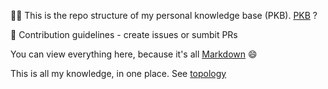 🙋‍♀️ This is the repo structure of my personal knowledge base (PKB). [PKB](https://en.wikipedia.org/wiki/Personal_knowledge_base) ?

🌈 Contribution guidelines - create issues or sumbit PRs

You can view everything here, because it's all [Markdown](https://en.wikipedia.org/wiki/Markdown) 😄

This is all my knowledge, in one place. See 
[topology](https://viewer.diagrams.net/?tags=%7B%7D&highlight=0000ff&edit=_blank&layers=1&nav=1&title=personal_knowledge_base.drawio#R%3Cmxfile%20pages%3D%223%22%3E%3Cdiagram%20id%3D%22wMWvY_ariSO5Ie-MghHR%22%20name%3D%22college-now%22%3E7V1bd5s4Hv80eaTHiPtjk6ZpN%2B1MZ7PdafclRwbZJsGIETix%2B%2BkXbOSApNgYg5DrZObMBPkS0O9%2Fv%2BnCuJovbwhMZl9xgKILMAqWF8aHCwAMC4CL4t9RsNqs5Gv6ZmVKwmCzVlm4C3%2BhcnFUri7CAKW1N2YYR1mY1Bd9HMfIz2prkBD8XH%2FbBEf1v5rAKeIW7nwY8at%2Fh0E226y61uhl%2FRMKpzP6l%2FVR%2Bcoc0jeXC%2BkMBvi5smRcXxhXBONs89t8eYWiYvfovlzZE%2F0mA9FH7faXk%2F33%2BnoCobb5so%2BHfGT7CATFWeuv9j3ifn3vP3zyPt%2F8mP%2F7Hwc4f2j00bIV3S8U5NtXXsY4zv93OcvmUX6l57%2BiZZj9yH8fvbPKq5%2BVVz4UZDOiFyt6EWdkVflQcfmz%2BtrLx9ZX9HOTMIqucITJ%2BsaMiVX8k6%2BnGcGPqPKKvf7JX2m4T%2BV%2BpnhBfLRjcyi5QjJF2Y73uZv3FTtXobkShRuE5yh%2FrPwNBEUwC5%2FqhAlL%2Bp5u3%2FeCYf5LCeMBkJbf%2BwSjBX24CC%2BCNYvNk0UWxlMOdIIXcYCCcuOfZ2GG7hK43pznXC7UaWCC46zkc93egVPxvsr65qdD%2FJ4QydBy546Xr2pbHi6lmGGW188vIkGna7OKOLBHPaEETojxXB%2F5vgi4sWuZ1oiHerT%2B6Z4hjYYMaSnFkAbHkDhBBBaMqKWrNEPztF%2BGlIXfAQypMwxpG0MzpMmLzXxTYBgjomHiz1C%2BezlmOD434WmphpTFIRWF8WJ5fjxk1pFxnKGRsVsrNXAG5qTbUHsZSmkvpzWmzhumrHZRBFOXk6BPIckWMAp%2FnaWK0xgdZ3pDS1KPQ%2BgZje8D9HQ%2FyZGA83wDYNSv2RhA5E6EKs%2F2XTSeDKHyvFEDP86TCZTePoLSTufZoC4h34E9MnJ99Q2RMH9gRMrFjsWgbjaUg7pisRK9NXqtwDPr0OmnBB312FSBrn0EpZ1hwvGddVLoAbXQM1qip1ege2HCfeDVkdsH3FAY2bI47HuKyJ%2FjhyLdAkYRHKOo%2FOgi1GCSlHbFbgDNyq2ViHdliPRn5rmMx9yfmZdfVnb5EM6w2qskq8Yc3h7uyC9Y6dSRHybNdNzPe42dbsXkY%2FtQilsjAveNBhrTgKWYcdo%2B9KIbNSJwnPZUoF8cpDtPnwpsRy0q4IM1E5JvWXGHcZD%2FN0BPKMJJERLg6SWKwiQtyCSdwaRY3OSCf8fYwDYxUSp3vWkQZ1vx0T12XmsONuqG7mBifDJBtjjxETjeeCQx%2BUv9z%2F2ujloMTO%2B7wsBj6D8Oyr%2FSUD2Afw3bqvHv1uoejn%2FBEeGho23xwXMbNGSwP6inFr8Bjt8ClER4JZfDFMxyAPU0JGgbBxokZayOLnSa6kJPLd402wvUN7T3BzHUCtGD9qGsAWoHThBuxRRv25iV3gLrg5BWDDdTrTgTve96sYGW%2ByVa4aisvRQG107rQRT0RUyr7ouYYOiCEOCqrDkVQXg%2Fi3pNRataRXj0vissShbjFY41AsOe64BU5E%2FLrfPnNrE3GH8afJQnxgF6SLUYZ%2Bj8EDKZaI49eHEytZYqCKFlQlCani1IhsGw0eB1jzQNWxV0CPqZFIhUzGo4TSoedakQ8f1MhS7SIth3Y6GCHGQzhuIWruE4qH2IRX5EDemBhRwRpJ7tGNCWZxkajZ03tWIsxhHlQm9o7%2FcD1HLVjfZlQfIjaqcIt1rhcoOPzKTPWm4GrXuHpXWCSAPyEMVbN4s0fXgPkC%2FUWZuuFK%2Bzg8ixhrZU%2BajJQ47FuQLCNLkN7pCbfMiEpAnyzxUfDQABx8iFpH3BiyJlx%2BoMKzFPNB1kAhVowDkzIlAr32C2L8vpsnC1i3bJ0ycNC3RNG%2BVHv%2BFwXUde6h%2BTmSdimYya2dxp%2BSmGwra3cQTRtY9ceXaN6I5odzg77WPZakme9vEs16nX3B7T%2FlYXPAc2vZwiFagV%2BDCPaH%2BrGyHgjQoOoAK1xtSYfPjLxwRpPh%2Fu6q2MW725X4BJ2pqigWxA4DW6vXmNfOTrw2Wq3f31hcPpN5%2FJZjBhSVsfPMhyii1oiqTpu%2BspVUu70kDgSdGEqsqVemf7lataLr71FuqTTwOeWsUD9L4rijsheErgfC6Kv5%2BTkTVqoMipISbFyLL4sqsghZqfJOdmZDlMHssa2sayBLOjySrJCk5KZqtzw8dkjGBjeIDaB5UG6DJVR63ZDdWarVYjGr3vCj%2B%2B%2FyyvXGYMfTcQtngDwzStYACWtJjQvgJD3NsPN5LOkeo4nFZTh9PpPGd0HNp8hAjGAcFhoI1hGgoCer97XT87inD4ScY0BVDBKJshTFYanmibo4MkDAdX0Jxhh4MPLjvpF9fLQjdHyWgBSsNpxyD1xgWsLT94%2FxG1ZCpbO4f%2BLIyRFiFI4r7L0lS0HdihqU3nMvUHElDZdpBjCdD2yv22uVr5fbt9ZVEtu98Ku30FRKphp1hloN22QEfG0G7VsFPMJ7b5U7MCmEEt9UMU5098ZkrN8BilNng1vM0HLZJVNsOxcd9%2F57OCCLFRxO3RL8MhxJejLEJtsezF5D4BF9ZlxgkCkWMkteHHPmJIzmCz8ztWUI7eUEEZao3JtdsXqnQ47fxEsNPVKtSjynPYWgIFD1dqDKirlpfm8GGQFE%2By53xfipuMp2GM8p3rs0agN7XFDCbSDJHaEqX2vb7UFg3WV%2FtU4RM804k37EgVU5Q%2BlhoZd05pSHFgITcwRZC6YGz0MSfcaVpeTgOJqgi5ExpGrDKqQC1UT2nosMKwOmrFHh3Zk29GTt2cNPcgK8OcpAJ0P092HnwsP8q2jNJwPjWmTJqbkdQz6vAxmfEiza3TtGfDaT%2FjyjacdA%2B8Y0xbZ%2FCIjCM4vSqMYd8RZwXhMQAHjyWybPuCJ3W%2FLv%2F3EODs%2FvZhdLvCc%2F3a1xoJ1TowmGQzPMUxjL5gnJRwPKAsW5V4wEWGuzWHNy2dL6K43cm7VcDLJxMKyZ7ltRCHfqSzo78D3suPw8pq06EUKUla0%2F2ohhXyP5kt%2Bq1hV1Aa2M6gwiD%2B8Xh5%2BevHZfT0OP5repuApY63VD1sV5iS59tTe6rKyMI9HMzDFd5N%2B7jF7x2WbQxn567ta4KanWboMEzenWAW6h8%2BEtKh0u80PdObLRDjL%2BVB6LoMy0BAgUJkDEnyY%2BddVotG8ByGcb72GOPnaL1BnIxRPQVgMVWnmiHq7pM6QoEG0aqHE%2Fg4xvPea%2BPVs40EjqxU40gM0BF1i12WFvQxEm0yAa%2FM1bfHtiVxTrPbtOHM7bx2QayYAdM3tT3MV5bD1D5FofocvhMkOrUi4u4Rk9K6I43jjlw8ORrw1Krqdfmi0XmY%2BsUjP%2BZ7LXFOliwoDzAjXNapEo2Il2vl8dkKgqaLCJL78iiqEMfnDRpTly0wzIG5NQ%2FlgManMKZh9kpR9jlBxYxI0UTNe5ZkrPgeVjjGi%2BxLL717fe0sd1C7Zop67kSiqzf%2Fx%2BND9%2Bud%2FbZjXtBhm9uqEbjGMtIHMTI9JEIGkAoSH69Zd63ew%2FsYPd9XZjutT2tbQEH0ptsT25STWoA5OVQTGAVALmiA1yK9HZvdjSt3lBzca4x7TVvsuq9yOQ7I1iGixkCyO692mkUE5Ovp7%2F6jORqbZjHZku6ewzleFw20Z8nqplrNSh7fTfvt9pIHd%2BsN7NGjsDj3qHj%2BSbhEwdH7fsicQ0YdegJL0%2B3GR%2F6eIvLn%2BKF4UDCKymRb%2Fv5Z%2Fq3FvvkzjKPNt0Zh%2FLh5sWhSvjDeJ2tT5WMOCrj64%2BfT5wn8G6BkdX85nhtTc1WaMTuT4aPKRpQYS3DcIBiN1jlKxtCZrH9EppH9se%2BBHqx3IfKyuwqM5JcV3HfSQUKK5qJDqeHnv%2F4hnxL9u3u9tL5ff%2FuPfnM3bUAN4I0aSruWPUkRiBqtnd6ooVmBQqNYd4c1C53m7Lopaeq3fnGXXba%2FV0CWMt51l9XUubwGRY7Rmm7%2F69EftkFR2ADXUYPia7LYx1GEaHTgSG28t67lhORv93Czk0hka%2BN8iWCcVR2dYmrxVxwUtHD9fw%3D%3D%3C%2Fdiagram%3E%3Cdiagram%20name%3D%22high%20school%22%20id%3D%22NYvIfaW2epy_Bbm3g4ye%22%3E7Z1Zd5tIvsA%2Fjc%2B998E6tbA%2BJl6S9GRxtzPd0%2FOGEZboIFAQ8tKf%2FlaBSgtFW4AQVFHlM%2BO2sOzI6Ff%2FfbnAV4uXD6m3nH9JpkF0gcD05QJfXyAEIbYA%2BS%2B99Lq5BAxnc2mWhtPNxd2F%2B%2FDvgD1zc3UdToPVwROzJImycHl40U%2FiOPCzg2temibPh097TKLDf3XpzQLuwr3vRfzVP8JpNi%2BuOibYXf8YhLM5%2B5ch2Hxn4bEnby6s5t40ed67hG8ukHWB8It3gd9f0GvH%2Foev0iTJWvzg4S9ZvFwFEX2n2Dvg%2Fnv58Rl8fXi6%2Fpr9sH799au5%2BP2yeNm3Pf1r2%2FucBnEmzKtCxat68qJ1ictV9soQSZN1PA3oryG%2F%2BH2SZvNklsRe9DlJluQiJBf%2FCrLsdQO3t84ScmmeLaLNd4OXMPvP5sfp13%2FufX39sv%2FglT2Is%2FQ1%2F5GJyR7%2Buf%2B93Y%2Flj9jPPSZxtnkZ0MpvXK2bvnlzVsk69YM3nmduDqiXzoK3fh8yiicG04PDd9p7Wn5%2FPwTJIiB%2FPHmcBpGXhU%2BHR9rbSIbZ9nldvoLyq7lLQnKLEdjIRuxuONoIxksI2BX2uoq7uPm5Dpg%2FfEXk9%2B3dolNPU%2F7b8gPVz7k0uENIUbrfPIyTmPznfWfnErY4l%2FunEh45lUOdQiToKexAvJ8RyHBu3t5dX06hA7Nn5%2BMvgf%2Ft4RLavRK5EfsbJmFNJpvpioGoZApWU3m6mDQ58%2BUmfgrTJF4EuTK6DyJiMycpeV03L96CRziKiJ1NyX2eh1lwv%2FTyt%2FiZWPuHXJbtiscwiq6SiPxm%2BnuwhwBAFL5VliY%2Fgr3vWLeAfGx%2Bw971x%2FyjMYVPQZoFL31gw%2F4RG5T1OPN5nnfuAkSba%2FM9V4E5QiNhzRLZLu5ZAzMZdlzYGaJawhIS2LMKlk0B14eScaGhPB1KZzBPZWRQGkBD2RWUrlTu8x6hokGJNZRtoKx0oZF0HrQAVmXlncSCQtlbdBUh89ArMxE4fFk6uHqcs72wwdU8WIQrJlt0iKDWuWAwMkd%2FA6PNQgaKBQgg5OERXMD3bAyzgPzxyD3QHlp3XMpneIjKJXR0Sqk7LnE%2FXLb0uSq9uy3b1TwPJi%2BxqPKyR5PYKNnE0CgbGOc0io%2B9PFiyksjLw6WXV%2FCgbfbq8JgO6XSkwhxBRYWMKswc0LSSIlOIHLu2zQ80mJ2ByWerexOXR2wkUQRmfTAdU4PZGZhD1pHJITFrG%2F2MYM1lB1z2m8ceNZemq7nsikv67IGKfmpSCfeZFDVwh00duOuOyX4THRIal1vcjoNpiBq5kxHMzV3fS%2BzezV9Xob%2FigdVp3X8ihEUsjXKRAbJZDFOxzC7qKVMha%2BUta3c8Lu20x9IdlAYn7Mg%2FG2VUFi29mHw9o19%2F8bJ5sCB3gQrB4tvkle4%2FQ8vGxrLxEgIm9rbpHJddUU049hwDP9VD6T3QWFs4Ai0cO4NyuPi3FBqbsXYUStPSUHYGpe6h7gxLbUh2h2XPoe82UBoHVF6CCYDoCJr5o7sgDcl7E6QD88p6pjWvHfA6XHdXXV5lEKGWqHVAvdXkESvRgRMXlqJcW6dN99IcP4wMtyNRiCsv8tfRuv8QBDARmlaGIK7hrdQhCGQhPDFta%2FthlDgGrKBKsYAERtrMPqIj6pY%2BuVpHQAs4k3Jp%2BXY8plYRNc7jcNkTKQKEtU8jBKIWMfRosiHMH0fIqTB9Ht8qORjuPNYu35BDP0Kg%2FCgC2qtbcSKB1pANTmS%2FKTT5shX1z6NOV3RHZU85tC77c9%2BkeTgqRc1W9OhGuSxStDPaWHxC97%2FWOIx2rTjbu2gWPKSeDrOdfIZ2DkeVebNdk6BabG24XOEx36GMqCC2CxvreFRLCFsI3qcrYaIJcfCBaxafyyFtWB6ZoL2KN85qv3nSLlraej6btUvzhJ3N2ufZZDdhexotNuhNn8YaG11ALQNuB4G24E48RDsLzuAtOLzFebwWHPr8q%2FWf70%2BL%2F%2F58vX%2B%2B%2Bfhf55ebD5v9YudZY9BKAwxpm7GFe8fkv63zoMgsbwLBkFW1aflfQ%2F4z%2Bfe2%2FEfXfUt%2BC3gutKskP7q2Lbklv%2BmWWxgdRYtiDL4oRuUG7fpeuZ790x2DPReCyFeYZdRdImeKulap12ARKDukOjzU4DQOVwYyrrMIoahFIDLqCH6lY5WZjHs3k%2BGDBwNUZSYDYN28u5XYTIYuM4q3rp2q%2BS2j375hMDEMtCcYaWMbqmlAHxStHpsFR3%2FFmXvhagdTDF0NgWzedmEnTtsuNY5pvWqI%2Byz1clGFQBSSk6tVxqlnaQuwY1oTk4upM6pV0xriVkUI0uNQXzmIOju01xYHUFIOti6Va3Aa3VrK4c4LU%2FKs5DE%2FuFpRnEtRuBzMik4RZMpRhz9P1hKmqLVyMmJZLzF5FaZ%2BpCVjh5Jx6%2FFtJaPJZKVqkpFPTuqB0i0lo45Fd4clricZk3iA4apjlozljcLEilTVZqw35Jd%2Box%2FPRXR2IO9vqDqY16yfSgPLyNPwVMCDsaqCx6oFz%2BdwEWZa9XVGIF26MAEAAsu0TcNmeY5t36FjA%2FJtYELkkqe4bLSOanDWS%2F8QwywL43WY9d5NMWpCHUqoYSCIXdcGTolQ24ITyzENCMjfqi6hQ66TkyLWx3oHjs8pFTXW12NGyAV44ri7D6t06CzoTuhx3H4cvmpdSvDGSR2yS1aKk1p%2FojAS9KRKqECYeNwzca7Dx8eAvqehR3%2Fc9yL%2FbAbMmJuCXAQnyIWWhZFDrJXSjAHoQHNiQ2KHIxO7JnCVtF8sPil0HaThU37ezrdNb8R2M204nmATm4blIIBAaeo4pKPILQdb0Daxg2ygpt3MVAgn9qjUewij3JfT8DWWeZYL3gor2LY7IVaj4djAxQYbV6Yae0O2p22Nv0aWYM8rwOu3p4naNdmfzwZd256YNjZdDGn6ysaHZw7ZEBI7w7SJEUJNDefwRZ%2BzwO%2F4S%2BdyKKYesNxAkAw4YFkGh7J%2B6EdUMSKjduOzge%2B%2BXWtjqj4dO0vepdaSbUDHMVwIcUmyQwdTYwuTZ1gWsgzWaKuaOdVvK127oq5BzSm2gev4%2BCFd1NUdlhIs4Ry2V6c2lhCIOhZLRi4dTj9X5bQ%2FxVkwS%2FcCwHpY1IlQ7XpyDTgxXJf4bDawIHRLLhBEaGKYwDZtA5PPUE2l3nO2rI1Sl0R6snF6WniejiW7l0eF5zR4DGMiAOkv3EpSXRvUkQjFwKGej2FDm%2BYwcCnMjGDhOBH%2FyTZdE7JhG4rJUBvybOk4czsZKmrFQY%2B1QabF7zCGpp6E1uBA%2FlPScVtrcfMz1knvBudkZ1MThYAtZDjANkzThqikEVCRlyS6wLGgyfZbqqYQ%2BD6zd2ngaeLaEGcSL45WHiMXGsh1ysBhlFsoCCFgmLYF1SyzsHvOUMlngth1TRBHmyC7vvVdchvDCcLaBKl9IIfbADqy4yhqqqTH44jLgyUwZgdUn8UaZ7GnxGXrQZ5NI6ODnUU9pLxilpvVs2o8Li5Q%2BSU6Lv8S9cS5N05EvznlNvu7B82J1JcYuuCrOyjrJZS%2FpyGhMNGJ5JNh2hXbl2U%2BRnsyX7VQw3AZYzm6K%2BtukXdE7YOWEEp2xjSUb7N2HEpRK8D6tJ8xPwrdYq0y2uGucRrrTSD9nMzC3gvexpwqweWwraPo%2FH4Ww69hKpNnPXjhis57BJfk%2F3EwKwQSIq8a%2FFx709SLs1Xx8HGd%2F9tePNOTc7sE12ZMbg1sQ9ExbU69EaV%2BslhSY2YHI3hM0sU68jSXHXLJzS3Fxvi3jL8Z%2Bj22oOfbd4n4W%2F0IMn%2B%2B%2BWeEh9Gx8nL27Ud5WQ9mOUfV0Kw3FvVTTN6zFZWUWa72paFUeDAxHx4z3AlWs0vS6bdL8iBtWC8SMWw7Rf1IhKhbBWWEst581ee5RwMhIfWFvJxhLwsW9H1XfZA0Mk1nYpQ0ruMoqnDrJaLefb0uvOZvv5FPX6llSB%2F5STwNs5BKu%2BLCQ3jJXQuZst78xOGjjPCUrMLCTVedTLtcHLRtFVANSz34syvdy%2BKIWveejiW7l0djkWtyWOl789BDbFF4qWaWIy8m25ipmFRjnWAiFxID49ClsCz7iGDLH515f3l9aYe0tOsM13qZl8%2Fec%2B5k5BHs4Gecv5%2FRUxifPzAjvOhDmHc1XEXDzm6%2FIzzbFGJKYtGJWrotI5R8LuQ7ZSpKZq%2F7Puo09KlPW1yarr1uhx0LL8e4agRVHVO3314w6YrT3LrV5GwNinBCrL%2FiNOgi3jqALASki9NqnMaeEzTyhYlqn0fIfHLhDqSMWkL8niNZqNSF9d1RWS%2FX8zmMAy8lz3sXzYKH1FPei4euw%2BtpU9GiRma3HYHoi5eloR%2FozevdYYhQhbmoaih9a64c4fCaxqQXYVzUfWsWu2IRVrCo6jrurZFyrKCWRcVplHzThZB68Q%2FNZXdcggouEZtAqxyX9RI498QEz2H8LTd%2BWZTzdh3nMU8tNzvkE1fUnkF1BWe9Dpn74Oc6iH1a711kGe%2BDNNS2ZZdcOibfJwvVFZzDLQmTIn4DwSbwejyAA0UN4PQZ5wcVBcfsHOk4f50DOdwIxtEdSCTogZRSUVi1DJi7NHnYbkjWRsuJRO3kalV1laJjEiCo1xf0%2Be5OI9gdgk4FgnA7tFE5BvkM0zW%2F1EfPzm9BGgaWOUH2P67vAfhwfY%2BaHbsQ9Ns41G6x6YGh2HfTbu2ZdttKJG0pdgAmu5l7ovE%2BI3%2FuKgt9LRBbCMR%2FqJ5TNWQF6%2BWg3nur0P%2Ffr0neG05bNa5uvn%2BlZ%2FzFD5ZZ%2FsUy8LM8DbD6P136UQWZzYqhlWOsXj7pmgi1NHxYb5JH%2BSi2hzBOFiFrCV9OHzValluBlqUqWvUyQbn4YkxNCWdenhaiTF3%2Ftvnv1fkTQ6KzRbwBUPIPXGWFls7lvB06Zpb2cYfAEHUDQH%2B5HJMJ6M3BggYzOHUep85h1Hmczg6jJehhlFJJCD%2FpbdgVb024FLWxT0ou%2B20kkrDBrQGZps58d0imM5zErB1ol4ZMURdjSkmmDCkgacjUs0a6I5M%2BfTBtPjY70xQ1GCE2meHcvL27vpxCB2bPzsdfAv%2Fbw%2FbtEXcu3YG07DtlXkll5Y0EmsnupCWf0bybv65Cn2aRzpQv94CJEHlVfL7cuoa3Um%2B%2BNErtHRCr2jqMkAQG4rACj6WPaqhhHYbskMzhRiTKYR5WcVmpiEV1W3rLVEHAxoxu5L3BxL1OVNU5iT1ljVueqzYu3oA6QvlFtPw2T1Q6jcX91qex%2BjT2PHVTwsBJg9MoaoKuR91YquLAWjc2OY3CJ8uhHCeRUajuSbRLdYqYdW%2Fqg1jnIPZcHbB3EOWoDah%2FFG1RHUYpwxg91wa0q1oxDLTP5iWYAIiOABr0sOumCbU6%2BNYhtcPVDYxOmurcbBsuq3Oz%2FfYvjCVbUX0vdZ1Vd1z27AWOJCZTfS%2B1vGzD5dt3fa9u4FOcpDMvDn0eWV048E%2BQMBcdHdYNGIqur4O43yopGWvxGRo1Ql%2Fa3%2B6QzOEKWupyOayB2IBLrYk75HLAchZJXJcGZOpYT4dkDuhUS%2BG6NODS1lx2x%2BVw60XbpFaFlpeiFh1JyeWAKf%2B6mlweMkUtwJGSTOFz4NJwaYu6qkFKLofrjx9brMhGmsvuuBywO35kno8tajaxx0JaF01KbYXb%2FIsu4atxHBlte8mqbzpV1fRk7HqeOBwRWx2kWrrKGDJdJYmoN2q7bNoE6ZDMftNVLYJc8nApqgkiJZf9pqskDCXU51KHEtpwWV0cNlx2v%2B08MxEEZvW91Fx2KC8Nznf5EMRBSufzAH8eLOgeiFftx9THhc3qQaVZPaZhTVj%2BXzk%2FxuQou08itlzkTGyNeG%2BSxTZRMQ%2FZUHX7PJugfkgW%2BRkE6GquQNPVQnJZpfiLqeqUMWO4xKQkpRxuXW%2BCNYVrq60LLoVPTMrDpfYmOuTS5bTxzc91GIUPabhenE0XW8BzoV2li9G1bUntRVhMpW5Tc6oux2QKpHKULCgwSx9CT1t8zSlz2M1llAFlKeMHFl%2FRKMg%2BZUSYacq6oAyp2obItthUU%2FavMA70Rul2jHETsg1Vd2aa%2FDbW7%2FMgXSTT19hbaLxa4WWXzTFDWUXJJw5uosAn7%2Fj5swYjBqw0Y1Zh8VWRMqABXbo4OnkknxZeRsd3acYaM2aUhZgC1n5lJnnIxYx1q5iGjaOxzRBHk%2FK65b4zKmUYvCgJlbrdvg2Vb9%2F0PYVMdfFDlPg%2F6D2OggV5e8%2FnVYw3yAtBKZ2%2FnaA8Xn389pKJPcam9M%2BL6efHy95YG6%2FxZzFTb2v7KUoan6la7vE11Xy148s27XL3jqrCjG0G2A%2FyJkk6DWOPFr6R7%2FjJYkntOA1ac9DM0khDrKoks%2FiM1fswWSRR4K%2BjQKPVHK1LsxQgMRFUtnSXdc3tp92T6HURpBqtFmiVq8KxTdAy3d2HrShmfLbqQxoEVEte6XxCe94Mt8Sbo3nbn127x9tHL0pmOXHTIA2f8kiOlnHNmavq4MeWoh38Fp%2FGehf5yTyJaPBsOQ%2Fi%2FCvywkCQzbVSbQUcqgCOTTBRDjg%2BTPsumgbz12mw4exfQZbE7MGVlz4kL68RnVUCPD%2FUvmgrAE1%2BhI6tqsSzOQC%2FhuQdL1QrDXnoiEc7yqDBxdaAsnqVzxS891Z5VRu4JP%2F%2F9O%2B7d1S%2B0VK3eFbIOp%2FKOgph0XZKL5HH082XaeD5m7jcIvDnXhyuFvQXJNkmXKeBbQisA3mpiFTllc83fFolRRTlKgcrDXTl3AmwVSQelC0vZzm%2Bg9q5dO2n61R7tC3YMstJU2WTDTafbPj4mk7TpNCtGq4WgsvR0ZLylOB95zVNFsQAo%2B6pTpe2p8wFHGXbVhnlKONzDXcpNf6L9qvtmsEe5h%2BNGDh%2BqjBQtRLE5pMN77JkkTOWG2YZMcw0Y40ZK49BspQ1y%2Fgsw14%2F6fsknuZBEA1YUyHGPEgGmLIeJZ9VuAvSMJnmMuy79xBp%2BdUcLz5mYSmrIgectNVyQOquz6Wfrhdn4xwdnWmEgO576ZBMGfqxZCFT2Nm93b2C8qsprVtBBif06bp7NAHO4avTK1feOpQDbkCSZCtxg0Op1UV3ZDLDTOA97rIoCySqspCSy35XCbXZGSeLvESibiXuz4gxLd6IMRxtxDQ7kny260tReXTG4Vzj3biAsFMBJdpBqVpMxel5F5KMnqtTV%2Bjbok646U3oY8TWALDThWyWcNHyvs55NLTT2t151E5rh2Sa2jnoiktbUC770xOwlDW9RI7eJ93kNFoD2m11z%2BOwywIbnEdRnXUp9YTw%2B5Dk4dLVXHbHJd8N9m3lh1HEJi0VE%2BT%2B8M7Z0T%2FeyAoGvOen6sJBp9%2FMo4RBFcS8ieNCkMGhhWAHZLJJ8Tq80AWZOvfYIZn95h4ldGiakIk0md2RiaQKfPVNJbs9NajEglLZZ3qk3PF0iS36dB34qnsa%2B01YymjBMEesxok0BD2RUuqJflN3MlowtcnEUIdkOySz39SddCHZJlzqkGyHXPacxGqjy4ddUt%2BATAQ0md2ROVwSS474bQMudZSsQy77bTRs0zkiCZWixiKkpHLATjsJImQNqNT%2BeGdUbm%2F7%2FroIb3XG5P54tw9ihEApamk75oRN%2BlMsv49AxTql%2FcHCz3OPBn3DYnz%2Fa%2FEdOsF1HYfZ5stF4K3WKdtRSK9MQ%2FJgFVKRSB49JuliHXlCjkxZ%2FQgyf775ZwRHF8HSACjy9rluJbosOb6P7pbn0bDbbzarRSyoocd9Aow1VLdVV3UD7eZ0CGnfXWkAWQfBIQvYZ3HD6S%2BhQ7HIuxOkggGsawY6BHi4Nq7zxI9EgVS77R1C2nNaqIcyVVEw1X58h5jycyX%2FFcZBPvFbSGdeJvcIOiY3aAzDCcK77Y9qTkZAQIJpkweuUt9hTTanr4Y4FHUugpRc9jxr8uw6e0Au9XyADrkcLgk0Oi5FnQ8gI5cs%2FCtJcrL%2FEqMGXOqizA655JNItwl9q1gn8pfkrDslx5utpM3Ihz6No%2B6EN%2FJHanvxbflXP6wjavFvfw1MEJTCBS5yJ9bhK9P9S2%2FRpgcudncgmW0n3IGUUlHo0YMdkqnLATokc8hEVV0nbtgOpgZkiprn77EL2ynnPCDUVkyjE8nn5H4LZyF1W98nU%2Fq2X7%2FG3kLQBJ3o%2Fqtb2iVO%2BDQMxqdy%2FqsEeTiRqhRQ7XCeLaomkBLTsaXlRIFUV3x1COn4BhOKgqmu%2BOoOU%2Fp04SMRcmKqK3E6xJTP4P2RpD8uWALvJg7S2auIDpBMFYrI4rJ50FY2m4d0Nu%2BILKw7XR1buvqrQy51WqtDMnX9V4dkit%2BKdUBl70mtBlyKWv%2FVX%2BoAcKkDPb610WnUqbwOz6Oo9UhS6ol%2BhxHKNsSoPpUseaWp7IJKvU2rMy5FLcnpzXpBNtfsabOhN9p6qXMa%2BR1iH1LvKcw8Xarf7HAwIh3MEYmAoqG9AacoSlJ%2FiesmOhBW3lVFrosndul0EVmCJxbYNffbWvrXPqAsD6FjnF0cUO27tiEznJu3d9eXU%2BjA7Nn5%2BEvgf3u47Ln2SL7W6yosq%2B%2BkqFT2F%2BHE5XmZcFuOqrVEHS3BVwXcpcmSWNYhnT0Mkkfy6YuX0QGA53IYxrxmmJn9W5MGusbERJxJo5r7gMdWGXDWkilcP8gOlFcJJrYmqOynk5M2YS6rVgx1DqgMJRLN%2FHtRjqiokV0p9cj42oBFwRRpTLvDtN9Cgjbp2maJMVEg1f02HULab01BH9UuomCq%2B206xHRsRQaiQKq7bTqElM%2B930brcCrkhAGZGmywYfDuPYL2zr1XLpTmcqjdRN4qC%2F0wO18%2F1wkLuUQnDJighBcw0MQwlB8yb4B%2BNG9Lx7m599Ne2X5z479%2BPN7%2Fvf775aP%2F2X337D59uGQn8Xg%2BmREmnK7tLUwLLVgS4tjERq8x2mOv0C7LAWyVc4sFEjqEXC0uYM%2FiopnZ3cYPHU5giBqN61FglJuZ9HFsdhx7SrmeehwlOIyiZnB6PIwG1ofxlMM4ZHq1Zhirp31NlYeR2Q41DqNOAXSIZb%2Fp1BZlOQdQnrOm%2F1Qsdci%2FQyz7TZ9e0hXLBwJzYtWjs4MFy10Ta9QmVtT4f39WjVnu78Im7DcmIb9h01MS%2BYQT17TebDgdomc%2BdQhmv2lj%2BdpOjLr%2BL4ba5O6Qy55HMQvdp3eaCYOhNrrbgFnZXIZ6it6PSl5W30mgqWxBZbUsAByVUhUk9gHhm9FtDWEHEPYcvD2IRNRsOugtTnYil4aouRQZuex5XGEPHvSpdGmDsA1db9%2F1g0LDwM%2FSZHru9VnjbRGHVrmYFVuGoWwxKyu54hlb0bFlFDFwSf7vz%2BnRv0DkFYLHYhF5%2FmUYRNPiy2WSkXc89KLi4TRcJlFwPkLHWw8L7fKCN%2Bw4aIIrCGXv3j6hrjmxRyYIWf3HHqRX6zR%2F%2B9g2jd%2BCVUiIjRmYfpj66zDT%2FLXgzzDKEtLFaOJYPH8sfXMgIUfIH%2BL58wg44R5wRNp5afi39xBGug2gFXbbUel72AFFtTLmgPvizeKAKOSLjdKlinlKvkmM8oR88gt5uDrQ0JrBpgxuWy62DNqMrX0G2bWx613jKIb0d8Tk0yK%2FvuIMxCxJf67Z1%2BGC8roM0jCZajpb0AnKdG5l5h6d2wV5Y6fT%2FCfXZbGD9FM8XftnHb88Yt5weZoaNphrsi8NmcwctUYerppBjsSIWbuaXw9n6JLL4RZLy5IaaUCmztl1SCYfvf62zHTQuhEhbFq7gdGkHJSxHWtiOWD7gdX0ldkETqEn0gk0oMaqXaCuVzV1iWm%2F5V3SD%2FtqgKmuaOgQUzScPdnCmpQDUQx1Y0GHiI6vGkwUTPVm6Q4x5YPnv3n0rz6zF3RCPFKmuXTE7udcIgOy2h7VwpOWXpx8VAzWDgPZSIvB7sjsecixhAHKBmTqRsAOyRxurrEcDVcNuNQpnQ651Pv6OuISQ1FHbEjJJZ%2FQ%2BcN7ohU94no0ojsxkBt56jjwWFZHBYeG5R72vefgkZb35LU8tJwsXHizfGdiUQG%2BCNM0SYWkUCq%2F2i4X%2FRgImxPHUJRDvvWAcJh6exxGQbwKNpWPyzRcLYovv3%2F6TbN4IosWn%2FY2MCuCVA5FxKH4JzECZ1QErqKQ9sIEL8t8utleY8zH9euMAFqwGfvhMtKF4S1IhOWuQQOgaqnoVqAI2dbk0bDINyh8irMgfQzIG6hbD1oQBl1WyKJNwergwh5r1%2BHjTgeLh9pWxzb3fvuXbMDiCstMoK69xzcV3IeLXGmCj166SOK8reBLIip7ouPGiTlU1cOiROWibfGCzVssA2q23X%2F8UrgRabBKYk%2Fr1DawYWTYZf%2BBmC5oQkSZ6mWzts3BR6N51FGggg14OWzEZZgVHK6y2Jvmj8Bz8bw8BqONvtMALStf5Cg8jMTmlzje0zTHRTGDZLUMqGwsuu2fg7QKQXYlXoUZbcPPnxxSa0xAOmWKxeAtgVs7EVRFYpyKkRCQ9fGPBlQ%2BFfJlvaKWIeXtfeCxTujrZElsR0IquHl8DPysuHq%2FXubXVhtrclVALh6ggjOJHLvsu1QxiYAKTDJlsD%2BkJCEycUljgckj%2BZQFxLhMvWydbgTlyvf0iKZWwtBg5tMWPGRVO81Mao5Zbzt8kuT7PEgXdBYYjUl7RBuL6S1LpYEtswydUaWBlSCOz4V8JFqXCrmU0PbIjMPdGLBNOmSZJg9RsNBCrwV%2FvNAzVR3Q5PD5j1zi7U3mpPjdhumKQvnZe9bANQYOuQ7f9WwyvJRDjk%2BDfJoGuYqdeRve8i9A5D1r%2BdYcN2xYZflm7w0zVI43PhOyUbGFJv2%2B702cCTYLeC60q2BD17Yl80SHCmWKXXcCK%2FqXlIBNd4kcq3p2Nrwcr8Z3N8axrnrugkw%2BT3IoBktm35kk4Xhn22AEDc7KM1jB1MG04QpBCJkHPBrehlxPJkcnJ5Nvx%2Fs%2FkJaEHZLpDqejx8al7kvqjktWcKttxy7I1JNqOiSz55lfe2TW7OSUh0s9mqZDLvnsSU9uzHgDOsipCFYrm59z%2B53RJd247G0TWw3J52jJ1x2XhrYVuyNTj8vukMyeJni1lH9t4kVdk2k4dclkkULhyOzuFZRfzV0S5l2%2FG3PEcbjCcuYns9dV3PDNz3VwaCoO0PYWyXcch0tISeG6NVATWM9n7pDLnoeWyZceaEKmTg90SOaAm2jGJjH1mMcOuew5bXUgMaUYqIfZftvjZBo6cdUZmVuBsN%2F%2Fvc4LOr9uyuqKvp0vXpbl%2FWKbVdfeNPTOOn5gvFFaCDHXEY5BvkjpQsVALQZ8685dsgp3082uw9UyIhwVQ6Wu8jctSvyQNdd6vh9EtA5Ud%2FicTqdVnr0HDQgnCLvbD1Ux5TNWvwd%2Bpuc9ns6cXV4qDMlFzRxhju%2Fx%2BY2ZIyJPAJKJPgSgWaYPoIkLd%2FRZitLHt%2FvcpclfdABupPnrTPo5puavmj%2B%2B%2Fec2IX7kptPsa%2FCcJfH%2F7NrN6MUF8aUX2XpBvvSTeBWkT9os7ERIlmemuTaagAq1zKaJH1TIM1pHQyY%2FNu02DX0N2umgQch5x9Y%2FoKaEDOR7f65Tj45Ay0Whxu1E3HB5%2B4FlqQDb0%2BPDzd8v17GboPXt6839ry9%2Bsg3W6rzeP57GivKPylu5AUPHqE%2BncsAyzjPtVh%2BMSp1rbkPl2zd9f9YZnfQTeTRNIq5rLLpCNhA4VMiOZU2gmgMwMOCHPF4FcZGJy%2FNyC2%2B1Gyz1OYyDnL5FQlMl1AkWjz%2BprEO3HJh2kTtRNBrD2uEPhjsSnuhcPZ0COZE0vF3PsiUNq0taxcKrJMvjeHlpwr9CGuPzioV%2F%2BVjmJy8NvYeIRQa%2FfBKRR9ER3C6824tDq8sgn%2B1lDJKrhyP2vHi2Mfto9DnXu%2FRylqQ%2F15sxtymVlHRyvcayIZbIxeX0CHlzqkI0iInQMa%2B9wpBPCd%2FQnZRpsvBmhL58mvfeeoQv3ssz%2Bb15muTmp5iaWnAEoV3OEGNsuBNcMWrZrBjzXW56kZ5APi38LiI%2BSUykY76cw1%2Bn9J3cAMjTmax8gk4uSzWOLXA0yooaY6Z%2BD9YgVIhDeVn88%2F6vBUruPt36737%2F74dP6yc3ASzM2iQ2eOAV9NsuNXCJNRNi%2B2HCyrsqarNUb52LxBgun7DthjD2woq7qHzrYiVALUL2XR1LON5jqaP3bQB9%2B6Yf1JwTHy78W9hyIcGtEvKhl3juAcZXCB0CBh42h4zuZBIUOZkiqMiwKha1V81wVQI%2Fvmzo25J4X3n89FNMUFgvChdNU3cSdbi8PdHYbl9XjrmK1Yl0XaKQkAnOFUawPJvfZV6%2FcqF4Pgl%2BHczSoFgUS7Pgj%2BTBNKE130UifLUM%2FPAxjzXNi0WIGsCmAAIDlQFkJeCqAcj%2Bxv2A5zT0HrwinLm3Xa7A0YvzX7m3GEfj1xg%2FUMbPUXSQJUYV6fA9tkDwc9Mn7SeLZRqsVuFDGOXN0eJhJ5Nth4Fb1sEWqxZXjkE%2BHb5ZQfKcpD8umOLNF2EXRRpBHKQzIRkUHDvkGPx8CFW3HGLEp7vvqIzbLhD%2BPYmIK7sl8GDB8EYdX2gt3FICYm4dnaWsEchnvWkdWmECfp8HSX7jcuAIbHqldSvcuIV0rrJyj09Q3MTkDV9uZt6sAj%2FJBV6k97q2QA1ZdoWSVVa28cmKm3hGpNumhCcNHtNwJvCEJeFpM3naDGVFG5%2BbuKeVtSuWn3gKAyLTCl0aMKGnoetCxKGq5IQS0PHJibt5kuUViPncEDbgcFM6q3FriBvEXP4fme4E7w3xsnn0jIp62bHt09wuqdgPnoTBKogfgnSWF2avY5%2B8X14Y52E7sEzD2A%2BXkR7vcCKUNl8TgKFVPWpz99TD0TX2ttB7LDwyw2M%2Fn5Eli9yTvc%2FStZ9toyvz12mazAKa0PCyPMO2SKZBxBpf2E%2FRhFuWeiLiKjihVrnvDzkI1JWTxoSJltGgyec6fl17RS8z%2BBL4cy%2Fedf3FQTAVETmZJKTD8eeaaMJwO9ZOQJT%2B9rmjQZBPdWxaWKgUJFJuKaR5KBN0ECBeLyMHTyzUwlocoRTkkx7%2FIQ9T71VI9ASnzWI%2B754XXG0CKsPXcCsI5ejJwPXXvOkFhB1y2dMCQon3pNQnk5UcazK7INPqlUz5utjqc2nqzVIdctnvLr520xEPuOx951kDMg1NZndk8gmXr2s%2FKgbU3c1fV3kc50zOzHi3R5lueamuCfCEhc1Uy%2BphPrNyHa78hLwtxSiSbE7LAGMK3lr7zs1xM8pJPXK2jIn5dpimijxrfIFCZmDv1%2BV70zDx%2FM1%2Bnmnge7pyoYWMK68gQ9ioL%2BPGSFpVB0huOwja5iE4YNAubzNBdlXtX9VAOYeQiEaGF%2Bo37NLGiRh4cbJRMaTlH5wIS1AnorfpSRC5XOHZbs%2BGnp9U50T2u%2FRAxkBogxPpCHoipdQV%2FaaOZAw4NSDT1mR2RybfMXMfLELaJrM%2B75re8UabIOa3sSFT1UZ8o98kkJRauX7iXGvlDsnsNw0kpQdXPw1kajK7I5NPA9Fac62MGwDC6tjoNw80sWXsglHKKWN3QGUMWoi8vrcCmqiuwGP2nBZ4HXDJ4lxaFXdApqGNxA7J7He%2Fr3w1bPW5NHXVb4dcIs5E%2FJJMg5S225y7UMgDJkLTKmvRuoa3MluL0CgvLUIurGjrQmD8tqLJ99PsatHSwPOFXUUkU1cXtyWLDnSqbCWsYm6EZRsmPzJshx2bjwjWK28mZKO%2F6LiVt2AhwzEntqUubhUJEH%2BeJtMwngU0%2FQH%2B8PK6tJufeohTc96M8h5KZDnuxN37qJB0qnQUsqqXffaSKJzulpNv8nB6gFgb9iDkZ8IiExBxp2jht8nPELsOZ2GWzw9j7frndBxGzBrhqqxYXWNiVixyUoI0PoHx4K2KqTf75QUXtN77KfT18LA2zFWWDLrERqvo0leCOr6x5c5Ls9CPNF%2BtZBrXUmAZ1sQywPYD86ApUv7NKt8P9uvEK0FbC2SKiGATWZNyBxV0bUXDcBbfxnJ3MMs%2FpCHfx2gdirkzTCr0LItHDwHisTLXUzn6%2BDTDnbfyvSifwKlHbnYGnlsBHoLupCo%2BogR4fPbhYZ28erH%2Fmv%2BqfJJm6s%2FDRTANNItdsmgjyLNo4EohiFgZzOH4VzCxrJHxyKclmM4tNPAiETVMJxV8hlkhCGmOQmn4%2BCTFbZQ8X5SMPyoT8712xRYAn%2FAQxuvcJaHfeh%2BkcbImPP7PdgGehvUkWIneroDVUhxWPqvxNXjOkjjHLt%2B8s9n4lHpPYabXo7SDDznl1Bo0VV20aPGJjbudOVjQtlov81UVy2QVauTaIefyAWeFoeNzHB9yiUbvWDFpPa9ZKTK53jOdagMe03wfAPkOuVeawKYEYmDxBCq7XdGqyHdEQZAFuwKCey%2BjVBWXKJQ%2FAiITU6aKN0Zjkj6EeuF7G4nolMv3oIvQBCiagGPFZft%2BShhE04KyZZKRdzHMqw0KOsVddyyVGwLKtQewch2KEgTy2ZKbMF5lQe4oF9QJ7nfIhF7VjkboMDGgHHx8suSPfNG7huwkyEzAQWYrK%2BD4vMgNK4rP7Tu2XrukcelDP4lXQfq0kXyiLkGWCk2L38mz7ThXDk0%2BRbJFs9C8jwltJixA3cH4tClk8GmjImVVM3kSk3a5bGu7Lk85Iiv2wf9ch1H4EKZ0OZ4G7STQHH5RqDX%2BVcnh3Ly9u76cQgdmz87HXwL%2F28Ml4EC7X6ePXi7trubBIlyxv00w4ARnjBb%2BlRiDaPz%2BRSVjvOX3x9yjI2RDGs3zCWWbspinZOZN0%2BSCzvBfPNCsR76sO4kCfx3lMemFt1rpmug2Mq%2B0Fg8aVa26ZlUDG1sgPBIaeWPv43btscaqIVYu50bA8Sc1KrHiLbZ30Q8vCsm1myJpBsif50VaeDWnDMJS9zeywATsfYy%2BL7ISOb5epUDuUoPWFWgGBhNnr2%2BoqnFIAdIgn524Xs82SdjHJKExkiJSMg2yICW6VGdlW%2BB3CXHZaTAMOLFMt%2FEGprEByPsQvwXT5OVC8Ik%2BggMHQSnkZrI1V6rxVRFwe8lSbzPCYiPcwlUSsSREXpsXRMFCy7pW6Fml3D9UNAAH%2BVqoXQQuo525Ymb7BccLIzYlfdcOCdwJclTXpOxP3OPtKlks1nHoM9F2%2F7rKgjMO7R4vddBlwTJGHcYG9SB41HBFqE1e1CrfBVQxJ%2BqLN6N5%2FhUtJi6U6sLLMhrq1bA1hQ2x9OgWNoOd7vGSVi3UEM9PX2O4LyQYws3uz9FZx4gN2hdu1nF3r6D8akoLDYnLjSamjU0XQ%2BQ4wC2ZEbblEDPCQDYkJoZhlV5y8VacZ9HhsRdeDl4R5cMkhN7DeCBEnh4fbv5%2BuY7dBK1vX2%2Fuf33xk4pU%2BL%2Fj8DFJqaq6ClOWgvwibL%2B04PoKGayTlPHpjt%2FnqyQNcaS99%2BIf%2BQ57TVVTqsyyye1id1JzLrC8XP15%2F9cCJXefbv13v%2F%2F3w6f1k5uASz5K%2Fz4NnokzV%2FRNfRazblZ0wGC5XxlbVTsRWeR0xHzxcuvzriv%2BC7mqYwYt%2BMKcG7edXzhevr658V8%2FHu%2F%2FXv%2F98tH%2F7L57dp8%2BXGI%2BFlpM9w39c84nHO8SOWhxbNlmdTwKVeBl7546EsIMXkVuIlJnnB49Yr4MvpIaW3Y1YbvlwvuMmfbEkXaQTDVjfIXh98Cfx%2BTtnYV%2B3kUcFDPLF7tgqEavKXrb%2BR07tclkmMRmf%2F7TaZJkNX%2BWBV0IGHO6R4v%2Bm%2F8P%3C%2Fdiagram%3E%3Cdiagram%20id%3D%22YJqrHp1U8Ex5UEPT1GSg%22%20name%3D%22pre-high-school%22%3E7Ztbc%2BIgFMc%2FTR53hxCT6ON6a2d72Z11Znf7SA0mdDE4iDX20y8xoLl06qVpjDWOY8s%2FQBB%2B58CBaFi9aXTF0Sy4Yx6mBgReZFh9A0K348jPWFglggPaieBz4iWSuRVG5AUrESh1QTw8z2QUjFFBZllxzMIQj0VGQ5yzZTbbhNHsXWfIxwVhNEa0qP4hnggStW2DrX6NiR%2FoO5tAXZkinVkJ8wB5bJmSrIEBZe9YETKsrhFru95WjzMmjiiYrWQa9TCNR0mPAPo%2BvHm5%2BUH9l9tf94PJ8vfTo%2F0lafawortt%2BpnjUNSmVZYaOrHSPHC2CD0cl5G1dBkXAfNZiOgtYzMpmlJ8wkKsFMloIZiUAjGl6iqOiPgbF%2F9qq9SDqiz%2Bvx%2BlEyudCAVfpQrFyQddX5zYFlundLk9%2B1T1%2FZwt%2BBi%2FkQ8q%2B0Pcx2%2FV10ryYS9jWu8bsfzoXWE2xfK7yjTHFAnynDVYpOze3%2BQrswX51vxkRPYwBJF2csrmldMzHZBtVdKFqlQJPGfbI%2BtLddB7LWVd29pYKvIETsHoYpJGKhmyUP7pfpAdmkfZIainHbo1tcMS3HflULrVQvlZpwanQbI0JDuVImmmkdz4zF1QZrzkltB6QWk3UJYFperyZ0QX6vs5MgwqcEqpjN9iPJcBEXg0Q%2BtxXMoIMgsfms%2BSoG5Cohji7oRQ2mOU8XVFFoIAwJiqueDsH05dcYZAvuISLBQpfbJ%2BHczaM%2BYCR1XQoW7Syi0hYVull6koVElBKgDV2ifhqVXg6Q59JFAOQB05178CFOy7zjkDZbeyQJnWRQKl%2FW0za%2B6YDXfOmhA002ZZVNoFNzcaExzKcWo83eGeTrssPXV2LtLTOUWm2JiguFwD19Fwwfw0qk8CLguuc4g9T7pHV9e9t8r2wPPrTTtvAc0e%2BBuUVbtKTW83nsUOuLvnGlWfItfODM%2FQ5ZutkzG5t883jVNGTntTCRsqS6PSPtlK5Jw8Ze1Qq2wd0tJn7%2FoBJD0nNOuQ3dblFmLIWxT6i%2FiZqfJix5pHfJabBah1mTvx2mxSLAxCn5J5sxt%2FDFTAznolfdxzYVAVzwuvSeiRBqnDkcrvTG0mvstCCsKTLQj3fVLnpEEKBJe%2BImzrk89VznCaFeEe5gUKHvt%2BITiRcM4%2Fzmubj8jE8DWvDYAz%2BDY8X6%2Ft6g79PIdV69IH%2FFBBm8T29yPW4D8%3D%3C%2Fdiagram%3E%3Cdiagram%20id%3D%22TLzQNvp-YlRq0mMTMfh4%22%20name%3D%22Legends%22%3E7Zvbcto6FIafhpnuCzLyAQiXwSTpTNN29iZJrxe2sFWE5JHFqU%2B%2FJSNzqNqGNMQhggwZrB9bsqVPy7%2BXoBFEk8WtgDz7zBNMGz5KFo2g3%2FB9vxteqjetLFdK2EHhSkkFSVaatxEG5Ac2IjLqlCS42NlRck4lyXfFmDOGY7mjgRB8vrvbiNPdVnNIsSUMYqC2%2Bo0kMluply200T9ikmZVyx4yn0yg2tkIRQYJn29JwXXDbzf8YAGNoNfQ2lOvIBKcy784cLeSySLCVI9TNQL38kv40Px3Pngc%2Fwi%2FjmZJ%2F%2FtVc3XaNzW1tu5ngZl8i7PikorHx4cvn5azWe8OHiIex6Y1NAM6NTzc4RSzpDBDKpcVJ2p0c70pYailXiYnVBU9tTnPiMSDHGL9%2BVzNE6UVEoQ0tAfqfHqKXwmEYWEOijmlkBekrK1f7pERmtzBkk9l1U5V6o3U0QNzMvpooCRlajtWnamr7O3Zu2YUZlhIvNiaAC%2Fr7Z97%2FhbzCZZiqcqmkabvd0xfm0DRDINKmW%2Fmnd81WrY154JqyoGZ6%2Bm6%2FoOgouowtNQDnWdB91va1IBKAvQ%2FFfmApfuAZ3OVCJ7fg0ixNELOiabmeqZYKYw2IpRGnHKNJ%2BNMNyR5bj6keFQdO%2BRS8okpCDNG60rL8Wn11Et1SIQuWo2WuppIlb1NWb307kJGnBVSqEmh68BQyDku5C9Z%2FuPcrY3lZYXjftiGblHrW9R%2By0AelNzyDg8bcl8MJVdwjGh5U85IkmC2P121R8otnLqB8zQFFk2fQYzPNB2KpsUuSdtwhc7DFVpw9XERC5JLwtmZsQMz5l12LMg85H4Ia51t3Hu2cfs%2BfbTdorZtUTuYDr%2FrzIqPrgQGZ8Njq27OnjB0jnHVsbjqCT6v726rLhBQy%2FeTgzClAhof4626233vBiGTidnSR%2BXfEVP4PCPoGJSXFpT3PG9SPCuz2FCGO9RU%2F1ykwEisb3I%2B2ly0LgFN8VDoHbGMz9HxwFzubR4dI7N79orvyCt6%2B%2Bb8HKO0WqTbXh%2FRWClJBVISf5gAm4KuJs6mbPyPs%2BGxezaPr8qZvSRyKzB%2BXff4Ci7R73faf3SJPznWNoKu1zliDE%2FaPXr2kge%2BSJXg91fWUN9TU7GKf0DjKZ3%2Bft34HAH%2FDr1TNYievUJytozvyTJW9vApy1h908gVbu3Fl0hhqr%2Blctw381%2BwvSdi66l6LO7QNaTslZae3qoxtegNwcP%2B65hGhNrXVzcvTy3Wj%2BHz3KFrVNorKetAp69RjVi5WSgIExCJ2hxyPnbXIb4Zf3tbRNcI7Jwd4TtyhOvvP5xaEtFehfnKdAqxIFISph%2BopU4muhsYO3UTd2LZw64F2L0AVpiBOe7HjuevNL%2FgQaV2EE86f%2Bgji0t8kV4o5UrxoQMeYtPJULtEnU2UChX1JkAS7rBLfCsGXUgklkc%2F4ydiprWt3%2B4F1%2F8D%3C%2Fdiagram%3E%3C%2Fmxfile%3E)


